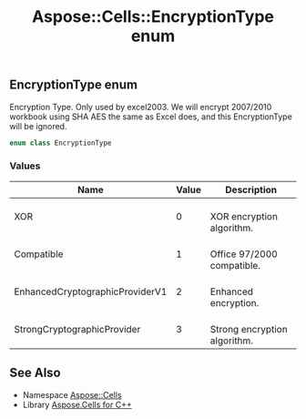 ﻿---
title: Aspose::Cells::EncryptionType enum
linktitle: EncryptionType
second_title: Aspose.Cells for C++ API Reference
description: 'Aspose::Cells::EncryptionType enum. Encryption Type. Only used by excel2003. We will encrypt 2007/2010 workbook using SHA AES the same as Excel does, and this EncryptionType will be ignored in C++.'
type: docs
weight: 20200
url: /cpp/aspose.cells/encryptiontype/
---
## EncryptionType enum


Encryption Type. Only used by excel2003. We will encrypt 2007/2010 workbook using SHA AES the same as Excel does, and this EncryptionType will be ignored.

```cpp
enum class EncryptionType
```

### Values

| Name | Value | Description |
| --- | --- | --- |
| XOR | 0 | <br>XOR encryption algorithm. |
| Compatible | 1 | <br>Office 97/2000 compatible. |
| EnhancedCryptographicProviderV1 | 2 | <br>Enhanced encryption. |
| StrongCryptographicProvider | 3 | <br>Strong encryption algorithm. |

## See Also

* Namespace [Aspose::Cells](../)
* Library [Aspose.Cells for C++](../../)
